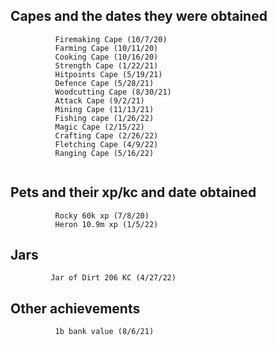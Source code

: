 ## Capes and the dates they were obtained
```
          Firemaking Cape (10/7/20)
          Farming Cape (10/11/20)
          Cooking Cape (10/16/20)
          Strength Cape (1/22/21)
          Hitpoints Cape (5/19/21)
          Defence Cape (5/28/21)
          Woodcutting Cape (8/30/21)
          Attack Cape (9/2/21)
          Mining Cape (11/13/21)
          Fishing cape (1/26/22)
          Magic Cape (2/15/22)
          Crafting Cape (2/26/22)
          Fletching Cape (4/9/22)
          Ranging Cape (5/16/22)
          
```
## Pets and their xp/kc and date obtained
```
          Rocky 60k xp (7/8/20)
          Heron 10.9m xp (1/5/22)
```
## Jars
```
         Jar of Dirt 206 KC (4/27/22)           
```
## Other achievements
```
          1b bank value (8/6/21)
```

